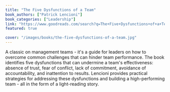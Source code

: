 ```yaml
---
title: "The Five Dysfunctions of a Team"
book_authors: ["Patrick Lencioni"]
book_categories: ["Leadership"]
link: "https://www.goodreads.com/search?q=The+Five+Dysfunctions+of+a+Team+Patrick+Lencioni"
featured: true

cover: "/images/books/the-five-dysfunctions-of-a-team.jpg"
---
```


A classic on management teams - it's a guide for leaders on how to overcome common challenges that can hinder team performance. The book identifies five dysfunctions that can undermine a team's effectiveness: absence of trust, fear of conflict, lack of commitment, avoidance of accountability, and inattention to results. Lencioni provides practical strategies for addressing these dysfunctions and building a high-performing team - all in the form of a light-reading story.